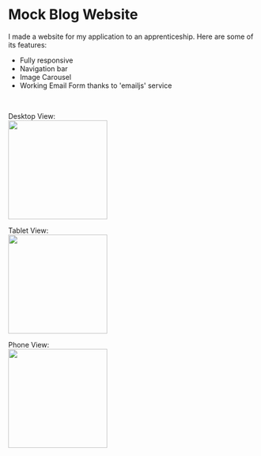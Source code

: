 # Mock Blog Website
I made a website for my application to an apprenticeship.
Here are some of its features:
- Fully responsive
- Navigation bar
- Image Carousel
- Working Email Form thanks to 'emailjs' service
 
<br>

Desktop View: <br>
<img src='/gifs/MockBlog_Desktop.gif' height='200px'/>

Tablet View: <br>
<img src='/gifs/MockBlog_Tablet.gif' height='200px'/>

Phone View: <br>
<img src='/gifs/MockBlog_Phone.gif' height='200px'/>
